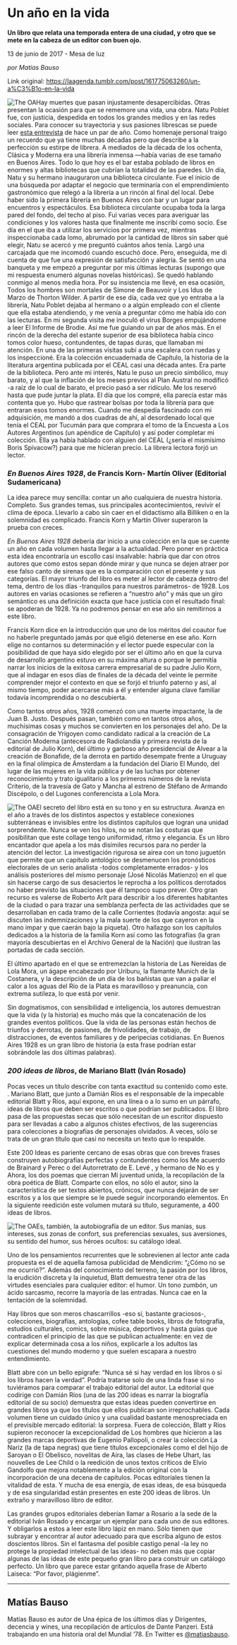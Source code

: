 # Un año en la vida

**Un libro que relata una temporada entera de una ciudad, y otro que se mete en la cabeza de un editor con buen ojo.**

13 de junio de 2017 - Mesa de luz

_por Matías Bauso_

Link original: https://laagenda.tumblr.com/post/161775063260/un-a%C3%B1o-en-la-vida

![The OA](https://64.media.tumblr.com/324236fcf29e0569cfad488fbedb8f56/tumblr_inline_pk1ijx59v01t6q87u_400.jpg)Hay muertes que pasan injustamente desapercibidas. Otras presentan la ocasión para que se rememore una vida, una obra. Natu Poblet fue, con justicia, despedida en todos los grandes medios y en las redes sociales. Para conocer su trayectoria y sus pasiones librescas se puede leer [esta entrevista](http://eternacadencia.com.ar/blog/contenidos-originales/entrevistas/item/estado-civil-lectora.html) de hace un par de año. Como homenaje personal traigo un recuerdo que ya tiene muchas décadas pero que describe a la perfección su estirpe de librera. A mediados de la década de los ochenta, Clásica y Moderna era una librería inmensa —había varias de ese tamaño en Buenos Aires. Todo lo que hoy es el bar estaba poblado de libros en enormes y altas bibliotecas que cubrían la totalidad de las paredes. Un día, Natu y su hermano inauguraron una biblioteca circulante. Fue el inicio de una búsqueda por adaptar el negocio que terminaría con el emprendimiento gastronómico que relegó a la librería a un rincón al final del local. Debe haber sido la primera librería en Buenos Aires con bar y un lugar para encuentros y espectáculos. Esa biblioteca circulante ocupaba toda la larga pared del fondo, del techo al piso. Fui varias veces para averiguar las condiciones y los valores hasta que finalmente me inscribí como socio. Ese día en el que iba a utilizar los servicios por primera vez, mientras inspeccionaba cada lomo, abrumado por la cantidad de libros sin saber qué elegir, Natu se acercó y me preguntó cuántos años tenía. Largó una carcajada que me incomodó cuando escuchó doce. Pero, enseguida, me di cuenta de que fue una expresión de satisfacción y alegría. Se sentó en una banqueta y me empezó a preguntar por mis últimas lecturas (supongo que mi respuesta enumeró algunas novelas históricas). Se quedó hablando conmigo al menos media hora. Por su insistencia me llevé, en esa ocasión, Todos los hombres son mortales de Simone de Beauvoir y Los Idus de Marzo de Thorton Wilder. A partir de ese día, cada vez que yo entraba a la librería, Natu Poblet dejaba al hermano o a algún empleado con el cliente que ella estaba atendiendo, y me venía a preguntar cómo me había ido con las lecturas. En mi segunda visita me inoculó el virus Borges empujándome a leer El Informe de Brodie. Así me fue guiando un par de años más. En el rincón de la derecha del estante superior de esa biblioteca había cinco tomos color hueso, contundentes, de tapas duras, que llamaban mi atención. En una de las primeras visitas subí a una escalera con ruedas y los inspeccioné. Era la colección encuadernada de Capítulo, la historia de la literatura argentina publicada por el CEAL casi una década antes. Era parte de la biblioteca. Pero ante mi interés, Natu le puso un precio simbólico, muy barato, y al que la inflación de los meses previos al Plan Austral no modificó -a raíz de lo cual de barato, el precio pasó a ser ridículo. Me los reservó hasta que pude juntar la plata. El día que los compré, ella parecía estar más contenta que yo. Hubo que rastrear bolsas por toda la librería para que entraran esos tomos enormes. Cuando me despedía fascinado con mi adquisición, me mandó a dos cuadras de ahí, al desordenado local que tenía el CEAL por Tucumán para que comprara el tomo de la Encuesta a Los Autores Argentinos (un apéndice de Capítulo) y así poder completar mi colección. Ella ya había hablado con alguien del CEAL (¿sería el mismísimo Boris Spivacow?) para que me hicieran precio. La librera lectora forjó un lector.

### *En Buenos Aires 1928*, de Francis Korn- Martín Oliver (Editorial Sudamericana)

La idea parece muy sencilla: contar un año cualquiera de nuestra historia. Completo. Sus grandes temas, sus principales acontecimientos, revivir el clima de época. Llevarlo a cabo sin caer en el didactismo alla Billiken o en la solemnidad es complicado. Francis Korn y Martín Oliver superaron la prueba con creces.


*En Buenos Aires 1928* debería dar inicio a una colección en la que se cuente un año en cada volumen hasta llegar a la actualidad. Pero poner en práctica esta idea encontraría un escollo casi insalvable: habría que dar con otros autores que como estos sepan dónde mirar y que nunca se dejen atraer por ese falso canto de sirenas que es la comparación con el presente y sus categorías. El mayor triunfo del libro es meter al lector de cabeza dentro del tema, dentro de los días -tranquilos para nuestros parámetros- de 1928. Los autores en varias ocasiones se refieren a “nuestro año” y más que un giro semántico es una definición exacta que hace justicia con el resultado final: se apoderan de 1928. Ya no podremos pensar en ese año sin remitirnos a este libro.


Francis Korn dice en la introducción que uno de los méritos del coautor fue no haberle preguntado jamás por qué eligió detenerse en ese año. Korn elige no contarnos su determinación y el lector puede especular con la posibilidad de que haya sido elegido por ser el último año en que la curva de desarrollo argentino estuvo en su máxima altura o porque le permitía narrar los inicios de la exitosa carrera empresarial de su padre Julio Korn, que al indagar en esos días de finales de la década del veinte le permite comprender mejor el contexto en que se forjó el triunfo paterno y así, al mismo tiempo, poder acercarse más a él y entender alguna clave familiar todavía incomprendida o no descubierta.


Como tantos otros años, 1928 comenzó con una muerte impactante, la de Juan B. Justo. Después pasan, también como en tantos otros años, muchísimas cosas y muchos se convierten en los personajes del año. De la consagración de Yrigoyen como candidato radical a la creación de La Canción Moderna (antecesora de Radiolandia y primera revista de la editorial de Julio Korn), del último y garboso año presidencial de Alvear a la creación de Bonafide, de la derrota en partido desempate frente a Uruguay en la final olímpica de Ámsterdam a la fundación del Diario El Mundo, del lugar de las mujeres en la vida pública y de las luchas por obtener reconocimiento y trato igualitario a los primeros números de la revista Criterio, de la travesía de Gato y Mancha al estreno de Stéfano de Armando Discépolo, o del Lugones conferencista a Lola Mora. 


![The OA](https://64.media.tumblr.com/324236fcf29e0569cfad488fbedb8f56/tumblr_inline_pk1ijx59v01t6q87u_250.jpg)El secreto del libro está en su tono y en su estructura. Avanza en el año a través de los distintos aspectos y establece conexiones subterráneas e invisibles entre los distintos capítulos que logran una unidad sorprendente. Nunca se ven los hilos, no se notan las costuras que posibilitan que este collage tengo uniformidad, ritmo y elegancia. Es un libro encantador que apela a los más disímiles recursos para no perder la atención del lector. La investigación rigurosa se airea con un tono juguetón que permite que un capítulo antológico se desmenucen los pronósticos electorales de un serio analista -todos completamente errados- y los análisis posteriores del mismo personaje (José Nicolás Matienzo) en el que sin hacerse cargo de sus desaciertos le reprocha a los políticos derrotados no haber previsto las situaciones que él tampoco supo prever. Otro gran recurso es valerse de Roberto Arlt para describir a los diferentes habitantes de la ciudad o para trazar una semblanza perfecta de las actividades que se desarrollaban en cada tramo de la calle Corrientes (todavía angosta: aquí se discuten las indemnizaciones y la mala suerte de los que cayeron en la mano impar y que caerán bajo la piqueta). Otro hallazgo son los capítulos dedicados a la historia de la familia Korn así como las fotografías (la gran mayoría descubiertas en el Archivo General de la Nación) que ilustran las portadas de cada sección.


El último apartado en el que se entremezclan la historia de Las Nereidas de Lola Mora, un ágape encabezado por Uriburu, la flamante Munich de la Costanera, y la descripción de un día de los bañistas que van a paliar el calor a los aguas del Río de la Plata es maravilloso y preanuncia, con extrema sutileza, lo que está por venir.


Sin dogmatismos, con sensibilidad e inteligencia, los autores demuestran que la vida (y la historia) es mucho más que la concatenación de los grandes eventos políticos. Que la vida de las personas están hechos de triunfos y derrotas, de pasiones, de frivolidades, de trabajo, de distracciones, de eventos familiares y de peripecias cotidianas. En Buenos Aires 1928 es un gran libro de historia (a esta frase podrían estar sobrándole las dos últimas palabras).


### *200 ideas de libros*, de Mariano Blatt (Iván Rosado)

Pocas veces un título describe con tanta exactitud su contenido como este. . Mariano Blatt, que junto a Damián Ríos es el responsable de la impecable editorial Blatt y Ríos, aquí expone, en una línea o a lo sumo en un párrafo, ideas de libros que deben ser escritos o que podrían ser publicados. El libro pasa de las propuestas secas que sólo necesitan de un escritor dispuesto para ser llevadas a cabo a algunos chistes efectivos, de las sugerencias para colecciones a biografías de personajes olvidados. A veces, sólo se trata de un gran título que casi no necesita un texto que lo respalde. 


Este 200 Ideas es pariente cercano de esas obras que con breves frases construyen autobiografías perfectas y contundentes como los Me acuerdo de Brainard y Perec o del Autorretrato de E. Levé , y hermano de No es y Ahora, los dos poemas que cierran Mi juventud unida, la recopilación de la obra poética de Blatt. Comparte con ellos, no sólo el autor, sino la característica de ser textos abiertos, crónicos, que nunca dejarán de ser escritos y a los que siempre se le puede seguir incorporando elementos. En la siguiente reedición este volumen mutará su título, seguramente, a 400 ideas de libros. 


![The OA](https://64.media.tumblr.com/77aa22e51171522a5f781bed4f294e16/tumblr_inline_pk1ijxuSb21t6q87u_250.jpg)Es, también, la autobiografía de un editor. Sus manías, sus intereses, sus zonas de confort, sus preferencias sexuales, sus aversiones, su sentido del humor, sus héroes ocultos: su catálogo ideal.


Uno de los pensamientos recurrentes que le sobrevienen al lector ante cada propuesta es el de aquella famosa publicidad de Mendicrim: “¿Cómo no se me ocurrió?”. Además del conocimiento del terreno, la pasión por los libros, la erudición discreta y la inquietud, Blatt demuestra tener otra de las virtudes esenciales para cualquier editor: el humor. Un tono zumbón, un ácido sarcasmo, recorre la mayoría de las entradas. Nunca cae en la tentación de la solemnidad.


Hay libros que son meros chascarrillos -eso sí, bastante graciosos-, colecciones, biografías, antologías, cofee table books, libros de fotografía, estudios culturales, comics, sobre música, deportivos y hasta guías que contradicen el principio de las que se publican actualmente: en vez de explicar determinada cosa a los niños, explicarle a los adultos las cuestiones del mundo moderno y que suelen escapara a nuestro entendimiento.


Blatt abre con un bello epígrafe: “Nunca sé si hay verdad en los libros o si los libros hacen la verdad”. Podría tratarse solo de una linda frase si no tuviéramos para comparar el trabajo editorial del autor. La editorial que codirige con Damián Ríos (una de las 200 ideas es narrar la biografía editorial de su socio) demuestra que estas ideas pueden convertirse en grandes libros ya que los títulos que ellos publican son irreprochables. Cada volumen tiene un cuidado único y una cualidad bastante menospreciada en el previsible mercado editorial: la sorpresa. Fuera de colección, Blatt y Ríos supieron reconocer la excepcionalidad de Los hombres que hicieron a las grandes marcas deportivas de Eugenio Pallopoli, o crear la colección La Nariz (la de tapa negras) que tiene títulos excepcionales como el del hijo de Saroyan o El Obelisco, novelitas de Aira, las clases de Hebe Uhart, las nouvelles de Lee Child o la reedición de unos textos críticos de Elvio Gandolfo que mejora notablemente a la edición original con la incorporación de una decena de capítulos. Pocas editoriales tienen la vitalidad de esta. Y mucha de esa energía, de esas ideas, de esa búsqueda y de esa singularidad están presentes en este 200 ideas de libros. Un extraño y maravilloso libro de editor.


Las grandes grupos editoriales deberían llamar a Rosario a la sede de la editorial Iván Rosado y encargar un ejemplar para cada uno de sus editores. Y obligarlos a estos a leer este libro lápiz en mano. Sólo tienen que subrayar y encontrar al autor adecuado para que escriba alguno de estos doscientos libros. Sin el fantasma del posible castigo penal -la ley no protege la propiedad intelectual de las ideas- no deben más que copiar algunas de las ideas de este pequeño gran libro para construir un catálogo perfecto. Un libro que parece estar gritando aquella frase de Alberto Laiseca: “Por favor, plágienme”.




---

 Matías Bauso
-------------

 Matías Bauso es autor de Una épica de los últimos días y Dirigentes, decencia y wines, una recopilación de artículos de Dante Panzeri. Está trabajando en una historia oral del Mundial ‘78. En Twitter es [@matiasbauso](https://twitter.com/matiasbauso). 

